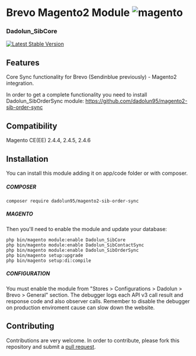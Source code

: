# Brevo Magento2 Module <img src="https://avatars.githubusercontent.com/u/168457?s=40&v=4" alt="magento" />

### Dadolun_SibCore

[![Latest Stable Version](https://poser.pugx.org/dadolun95/magento2-sib-core/v/stable)](https://packagist.org/packages/dadolun95/magento2-sib-core)

## Features
Core Sync functionality for Brevo (Sendinblue previously) - Magento2 integration.

In order to get a complete functionality you need to install Dadolun_SibOrderSync module: https://github.com/dadolun95/magento2-sib-order-sync

## Compatibility
Magento CE(EE) 2.4.4, 2.4.5, 2.4.6

## Installation
You can install this module adding it on app/code folder or with composer.

##### COMPOSER
```
composer require dadolun95/magento2-sib-order-sync
```
##### MAGENTO
Then you'll need to enable the module and update your database:
```
php bin/magento module:enable Dadolun_SibCore
php bin/magento module:enable Dadolun_SibContactSync
php bin/magento module:enable Dadolun_SibOrderSync
php bin/magento setup:upgrade
php bin/magento setup:di:compile
```

##### CONFIGURATION
You must enable the module from "Stores > Configurations > Dadolun > Brevo > General" section.
The debugger logs each API v3 call result and response code and also observer calls. 
Remember to disable the debugger on production enviroment cause can slow down the website.

## Contributing
Contributions are very welcome. In order to contribute, please fork this repository and submit a [pull request](https://docs.github.com/en/free-pro-team@latest/github/collaborating-with-issues-and-pull-requests/creating-a-pull-request).
